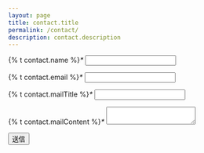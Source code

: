 ```yaml
---
layout: page
title: contact.title
permalink: /contact/
description: contact.description
---
```

<form class="formrun" action="https://form.run/api/v1/r/2rz6tr2zx0b73fmm12myjr0l" method="post">
  <p>
    <label>{% t contact.name %}<i class="required">*</i></label>
    <input name="お名前" type="text" data-formrun-required>
  </p>

  <p>
    <label>{% t contact.email %}<i class="required">*</i></label>
    <input name="メールアドレス" type="email" data-formrun-type="email" data-formrun-required>
  </p>

  <p>
    <label>{% t contact.mailTitle %}<i class="required">*</i></label>
    <input name="件名" type="text" data-formrun-required>
  </p>

  <p>
    <label>{% t contact.mailContent %}<i class="required">*</i></label>
    <textarea name="お問い合わせ" type="text" data-formrun-required></textarea>
  </p>

  <!-- ボット投稿をブロックするためのタグ -->
  <p class="_formrun_gotcha">
    <style media="screen">._formrun_gotcha {position:absolute!important;height:1px;width:1px;overflow:hidden;}</style>
    <label for="_formrun_gotcha">If you are a human, ignore this field</label>
    <input type="text" name="_formrun_gotcha" id="_formrun_gotcha" tabindex="-1">
  </p>

  <p class="g-recaptcha" data-sitekey="6LcRnr4ZAAAAAG5r_Nx9sE9LJRtpd3KGED_Htzmp"></p>

  <button type="submit" data-formrun-error-text="未入力の項目があります" data-formrun-submitting-text="送信中...">送信</button>
</form>
